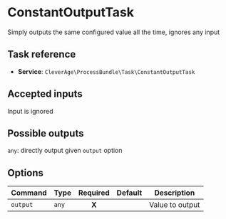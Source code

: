ConstantOutputTask
==================

Simply outputs the same configured value all the time, ignores any input

Task reference
--------------

* **Service**: `CleverAge\ProcessBundle\Task\ConstantOutputTask`

Accepted inputs
---------------

Input is ignored

Possible outputs
----------------

`any`: directly output given `output` option

Options
-------

| Command | Type | Required | Default | Description |
| ------- | ---- | :------: | ------- | ----------- |
| `output` | `any` | **X** |  | Value to output |

